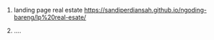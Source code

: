 1. landing page real estate
   https://sandiperdiansah.github.io/ngoding-bareng/lp%20real-esate/

2. ....
